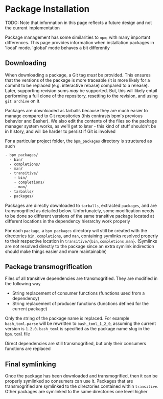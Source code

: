 # Package Installation

TODO: Note that information in this page reflects a future design and not the current implementation

Package management has some similarities to `npm`, with many important differences. This page provides information when installation packages in 'local' mode. 'global' mode behaves a bit differently

## Downloading

When downloading a package, a Git tag _must_ be provided. This ensures that the versions of the package is more traceable (it is more likely for a commit to be replaced (e.g. interactive rebase) compared to a release). Later, supporting revision sums _may_ be supported. But, this will likely entail performing a full clone of the repository, resetting to the revision, and using `git archive` on it.

Packages are downloaded as tarballs because they are much easier to manage compared to Git repositories (this contrasts bpm's previous behavior and Basher). We also edit the contents of the files so the package manager system works, as we'll get to later - this kind of stuff shouldn't be in history, and will be harder to persist if Git is involved

For a particular project folder, the `bpm_packages` directory is structured as such

```txt
- bpm_packages/
  - bin/
  - completions/
  - man/
  - transitive/
    - bin/
    - completions/
    - man/
  - tarballs/
  - packages/
```

Packages are directly downloaded to `tarballs`, extracted `packages`, and are transmogrified as detailed below. Unfortunately, some modification needs to be done so different versions of the same transitive package located at different locations in the dependency hierarchy work properly

For each `package`, a `bpm_packages` directory will still be created with the directories `bin`, `completions`, and `man`, containing symlinks resolved properly to their respective location in `transitive/{bin,completions,man}`. (Symlinks are not resolved directly to the package since an extra symlink indirection should make things easier and more maintainable)

## Package transmogrification

Files of all transitive dependencies are transmogrified. They are modified in the following way

- String replacement of consumer functions (functions used from a dependency)
- String replacement of producer functions (functions defined for the current package)

Only the string of the package name is replaced. For example `bash_toml.parse` will be rewritten to `bash_toml_1_2_0`, assuming the current version is `1.2.0`. `bash_toml` is specified as the package name slug in the `bpm.toml` file

Direct dependencies are still transmogrified, but only their consumers functions are replaced

## Final symlinking

Once the package has been downloaded and transmogrified, then it can be properly symlinked so consumers can use it. Packages that are transmogrified are symlinked to the directories contained within `transitive`. Other packages are symlinked to the same directories one level higher
